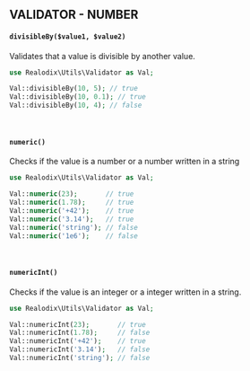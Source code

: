 VALIDATOR - NUMBER
---

<!-- START doctoc -->
<!-- END doctoc -->

#### `divisibleBy($value1, $value2)`

Validates that a value is divisible by another value.

```php
use Realodix\Utils\Validator as Val;

Val::divisibleBy(10, 5); // true
Val::divisibleBy(10, 0.1); // true
Val::divisibleBy(10, 4); // false
```

<br>

#### `numeric()`

Checks if the value is a number or a number written in a string

```php
use Realodix\Utils\Validator as Val;

Val::numeric(23);       // true
Val::numeric(1.78);     // true
Val::numeric('+42');    // true
Val::numeric('3.14');   // true
Val::numeric('string'); // false
Val::numeric('1e6');    // false
```

<br>

#### `numericInt()`

Checks if the value is an integer or a integer written in a string.

```php
use Realodix\Utils\Validator as Val;

Val::numericInt(23);       // true
Val::numericInt(1.78);     // false
Val::numericInt('+42');    // true
Val::numericInt('3.14');   // false
Val::numericInt('string'); // false
```
